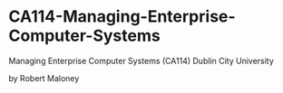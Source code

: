 # CA114-Managing-Enterprise-Computer-Systems
Managing Enterprise Computer Systems (CA114) Dublin City University

 by Robert Maloney
